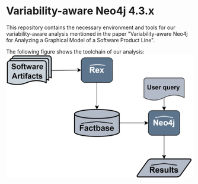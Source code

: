 # Variability-aware Neo4j 4.3.x

This repository contains the necessary environment and tools for our variability-aware analysis mentioned in the paper "Variability-aware Neo4j for Analyzing a Graphical Model of a Software Product Line".

The following figure shows the toolchain of our analysis:
![Toolchain](https://github.com/echo-xiangchen/V-neo4j/blob/main/toolchain.png)
